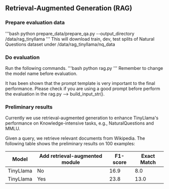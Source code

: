 ## Retrieval-Augmented Generation (RAG)

### Prepare evaluation data

'''bash
python prepare_data/prepare_qa.py --output_directory /data/rag_tinyllama
'''
This will download train, dev, test splits of Natural Questions dataset under /data/rag_tinyllama/nq_data


### Do evaluation

Run the following commands.
'''bash
python rag.py
'''
Remember to change the model name before evaluation.

It has been shown that the prompt template is very important to the final performance. Please check if you are using a good prompt before perform the evaluation in the rag.py --> build_input_str().


### Preliminary results

Currently we use retrieval-augmented generation to enhance TinyLlama's performance on Knowledge-intensive tasks, e.g., NaturalQuestions and MMLU.

Given a query, we retrieve relevant documents from Wikipedia. The following table shows the preliminary results on 100 examples:

| Model       | Add retrieval-augmented module | F1-score  | Exact Match  |
| ----------- | ---------------                | --------- | -----------  |
| TinyLlama   | No                             | 16.9      | 8.0          |
| TinyLlama   | Yes                            | 23.8      | 13.0         |